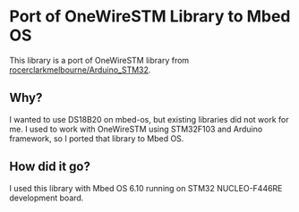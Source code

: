 Port of OneWireSTM Library to Mbed OS
=====================================

This library is a port of OneWireSTM library from [rocerclarkmelbourne/Arduino_STM32](https://github.com/rogerclarkmelbourne/Arduino_STM32).

## Why?

I wanted to use DS18B20 on mbed-os, but existing libraries did not work for me. I used to work with OneWireSTM using STM32F103 and Arduino framework, so I ported that library to Mbed OS.

## How did it go?

I used this library with Mbed OS 6.10 running on STM32 NUCLEO-F446RE development board.


